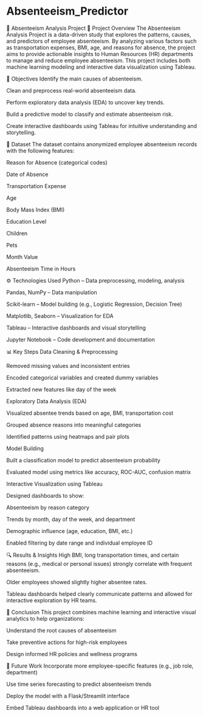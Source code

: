 # Absenteeism_Predictor
🧾 Absenteeism Analysis Project
📌 Project Overview
The Absenteeism Analysis Project is a data-driven study that explores the patterns, causes, and predictors of employee absenteeism. By analyzing various factors such as transportation expenses, BMI, age, and reasons for absence, the project aims to provide actionable insights to Human Resources (HR) departments to manage and reduce employee absenteeism. This project includes both machine learning modeling and interactive data visualization using Tableau.

🎯 Objectives
Identify the main causes of absenteeism.

Clean and preprocess real-world absenteeism data.

Perform exploratory data analysis (EDA) to uncover key trends.

Build a predictive model to classify and estimate absenteeism risk.

Create interactive dashboards using Tableau for intuitive understanding and storytelling.

📁 Dataset
The dataset contains anonymized employee absenteeism records with the following features:

Reason for Absence (categorical codes)

Date of Absence

Transportation Expense

Age

Body Mass Index (BMI)

Education Level

Children

Pets

Month Value

Absenteeism Time in Hours

⚙️ Technologies Used
Python – Data preprocessing, modeling, analysis

Pandas, NumPy – Data manipulation

Scikit-learn – Model building (e.g., Logistic Regression, Decision Tree)

Matplotlib, Seaborn – Visualization for EDA

Tableau – Interactive dashboards and visual storytelling

Jupyter Notebook – Code development and documentation

📊 Key Steps
Data Cleaning & Preprocessing

Removed missing values and inconsistent entries

Encoded categorical variables and created dummy variables

Extracted new features like day of the week

Exploratory Data Analysis (EDA)

Visualized absentee trends based on age, BMI, transportation cost

Grouped absence reasons into meaningful categories

Identified patterns using heatmaps and pair plots

Model Building

Built a classification model to predict absenteeism probability

Evaluated model using metrics like accuracy, ROC-AUC, confusion matrix

Interactive Visualization using Tableau

Designed dashboards to show:

Absenteeism by reason category

Trends by month, day of the week, and department

Demographic influence (age, education, BMI, etc.)

Enabled filtering by date range and individual employee ID

🔍 Results & Insights
High BMI, long transportation times, and certain reasons (e.g., medical or personal issues) strongly correlate with frequent absenteeism.

Older employees showed slightly higher absentee rates.

Tableau dashboards helped clearly communicate patterns and allowed for interactive exploration by HR teams.

📌 Conclusion
This project combines machine learning and interactive visual analytics to help organizations:

Understand the root causes of absenteeism

Take preventive actions for high-risk employees

Design informed HR policies and wellness programs

🧠 Future Work
Incorporate more employee-specific features (e.g., job role, department)

Use time series forecasting to predict absenteeism trends

Deploy the model with a Flask/Streamlit interface

Embed Tableau dashboards into a web application or HR tool
